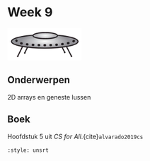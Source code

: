 # Week 9

![Schotel](/images/saucer.png)

## Onderwerpen

2D arrays en geneste lussen

## Boek

Hoofdstuk 5 uit *CS for All*.{cite}`alvarado2019cs`

```{bibliography} /references.bib
:style: unsrt
```